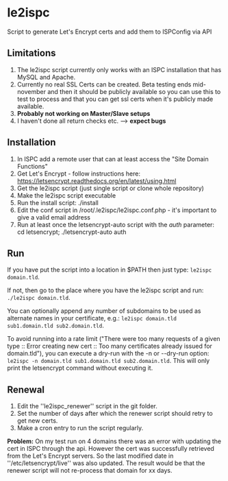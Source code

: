 # le2ispc
Script to generate Let's Encrypt certs and add them to ISPConfig via API

## Limitations

1. The le2ispc script currently only works with an ISPC installation that has MySQL and Apache.
2. Currently no real SSL Certs can be created. Beta testing ends mid-november and then it should be publicly available
   so you can use this to test to process and that you can get ssl certs when it's publicly made available.
3. **Probably not working on Master/Slave setups**
4. I haven't done all return checks etc. --> **expect bugs**

## Installation

1. In ISPC add a remote user that can at least access the "Site Domain Functions"
2. Get Let's Encrypt - follow instructions here: https://letsencrypt.readthedocs.org/en/latest/using.html
3. Get the le2ispc script (just single script or clone whole repository)
4. Make the le2ispc script executable
5. Run the install script:  ./install
6. Edit the conf script in /root/.le2ispc/le2ispc.conf.php - it's important to give a valid email address
7. Run at least once the letsencrypt-auto script with the *auth* parameter: cd letsencrypt; ./letsencrypt-auto auth

## Run

If you have put the script into a location in $PATH then just type:  ```le2ispc domain.tld```.

If not, then go to the place where you have the le2ispc script and run: ```./le2ispc domain.tld```.

You can optionally append any number of subdomains to be used as alternate names in your certificate, e.g.: ```le2ispc domain.tld sub1.domain.tld sub2.domain.tld```.

To avoid running into a rate limit ("There were too many requests of a given type :: Error creating new cert :: Too many certificates already issued for domain.tld"), you can execute a dry-run with the -n or --dry-run option: ```le2ispc -n domain.tld sub1.domain.tld sub2.domain.tld```. This will only print the letsencrypt command without executing it.

## Renewal

1. Edit the ''le2ispc_renewer'' script in the git folder.
2. Set the number of days after which the renewer script should retry to get new certs.
3. Make a cron entry to run the script regularly.

**Problem:** 
On my test run on 4 domains there was an error with updating the cert in ISPC through the api.
However the cert was successfully retrieved from the Let's Encrypt servers.
So the last modified date in ''/etc/letsencrypt/live'' was also updated.
The result would be that the renewer script will not re-process that domain for xx days.